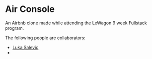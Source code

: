 # Air Console

An Airbnb clone made while attending the LeWagon 9 week Fullstack program.

The following people are collaborators:

- [Luka Salevic](https://github.com/Sensanaty)
- 